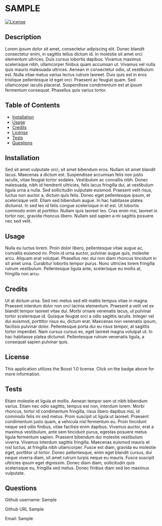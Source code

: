# SAMPLE

[![License](https://img.shields.io/badge/License-Boost_1.0-lightblue.svg)](https://www.boost.org/LICENSE_1_0.txt)

## Description

Lorem ipsum dolor sit amet, consectetur adipiscing elit. Donec blandit consectetur enim, in sagittis tellus dictum id. In molestie sit amet orci elementum ultrices. Duis cursus lobortis dapibus. Vivamus maximus scelerisque nibh, ullamcorper finibus quam accumsan ut. Vivamus vel nulla quis mauris malesuada ultrices. Aenean in consectetur odio, ut vestibulum est. Nulla vitae metus varius lectus rutrum laoreet. Duis quis est in eros tristique pellentesque id eget orci. Praesent ac feugiat quam. Sed ullamcorper iaculis placerat. Suspendisse condimentum est at ipsum fermentum consequat. Phasellus quis varius tortor.

## Table of Contents

- [Installation](#installation)
- [Usage](#usage)
- [Credits](#credits)
- [License](#license)
- [Tests](#tests)
- [Questions](#questions)

## Installation

Sed sit amet vulputate orci, sit amet bibendum eros. Nullam sit amet blandit lacus. Maecenas a dictum est. Suspendisse accumsan felis non justo iaculis, vitae feugiat tortor sodales. Vestibulum ac convallis nibh. Donec malesuada, nibh id hendrerit ultricies, felis lacus fringilla dui, at vestibulum ligula urna a nulla. Sed sollicitudin vulputate euismod. Praesent velit risus, luctus non auctor a, dictum quis felis. Donec eget pellentesque ipsum, et scelerisque velit. Etiam sed bibendum augue. In hac habitasse platea dictumst. In sed leo id felis congue scelerisque in et est. Ut lobortis commodo enim at porttitor. Nullam quis laoreet leo. Cras enim nisi, laoreet in tortor nec, gravida rhoncus libero. Nullam sed sapien a mi sagittis posuere nec sed velit.

## Usage

Nulla eu luctus lorem. Proin dolor libero, pellentesque vitae augue ac, convallis euismod mi. Proin id urna auctor, pulvinar augue quis, molestie arcu. Aliquam erat volutpat. Phasellus nec dui non diam rhoncus tincidunt in sit amet urna. Curabitur lobortis tempor purus. Nunc ultricies lorem fringilla rutrum vestibulum. Pellentesque ligula ante, scelerisque eu mollis at, fringilla non arcu.

## Credits

Ut at dictum urna. Sed nec metus sed elit mattis tempus vitae in magna. Praesent interdum dolor non orci lacinia elementum. Praesent a velit vel ex blandit tempor laoreet vitae dui. Morbi ornare venenatis lacus, ut pulvinar tortor scelerisque id. Quisque feugiat orci a odio sagittis iaculis. Integer vel dui euismod, porttitor risus eu, dictum erat. Maecenas non venenatis ipsum, facilisis pulvinar dolor. Pellentesque porta dui eu risus tempor, at sagittis tortor imperdiet. Nam cursus cursus ex, eget laoreet magna volutpat ut. In hac habitasse platea dictumst. Pellentesque rutrum venenatis ligula, a consequat sapien pulvinar quis.

## License

This application utilizes the Boost 1.0 license. Click on the badge above for more information.

## Tests

Etiam molestie et ligula et mollis. Aenean tempor sem ut nibh bibendum varius. Etiam nec odio sagittis, tempus est non, interdum lorem. Morbi rhoncus, tortor id condimentum fringilla, risus libero dapibus nisi, id commodo felis mi sed metus. Proin suscipit ut ligula ut laoreet. Praesent condimentum justo quam, a vehicula nisl fermentum eu. Proin tincidunt neque sed odio finibus, vitae facilisis enim dapibus. Vivamus auctor, erat a maximus vestibulum, ante sem tincidunt purus, egestas posuere metus ligula fermentum sapien. Praesent bibendum dui molestie vestibulum viverra. Vivamus interdum sagittis fringilla. Maecenas euismod mauris et nisl luctus, at fringilla nibh ullamcorper. Fusce est diam, gravida eu molestie eget, porttitor ut tortor. Donec pellentesque, enim eget blandit cursus, dui neque viverra diam, sit amet rutrum turpis neque eu mauris. Fusce suscipit ultricies ipsum eget dignissim. Donec diam diam, sollicitudin quis scelerisque eu, fringilla sed metus. Donec finibus diam sed leo maximus vulputate.

## Questions

Github username: Sample

Github URL Sample

Email: Sample
